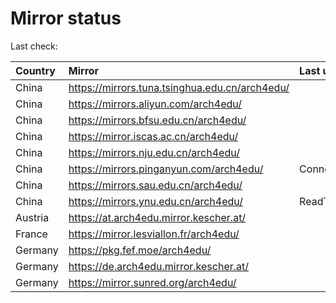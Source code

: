 <script src="./time.js"></script>
# Mirror status
Last check: <script type="text/javascript">localize(1678007913.939092);</script>

|Country|Mirror|Last update|
|:------|:-----|:----------|
|China|https://mirrors.tuna.tsinghua.edu.cn/arch4edu/|<script type="text/javascript">localize(1677997980);</script>|
|China|https://mirrors.aliyun.com/arch4edu/|<script type="text/javascript">localize(1677954672);</script>|
|China|https://mirrors.bfsu.edu.cn/arch4edu/|<script type="text/javascript">localize(1677954672);</script>|
|China|https://mirror.iscas.ac.cn/arch4edu/|<script type="text/javascript">localize(1677997980);</script>|
|China|https://mirrors.nju.edu.cn/arch4edu/|<script type="text/javascript">localize(1677911783);</script>|
|China|https://mirrors.pinganyun.com/arch4edu/|ConnectionError|
|China|https://mirrors.sau.edu.cn/arch4edu/|<script type="text/javascript">localize(1673850842);</script>|
|China|https://mirrors.ynu.edu.cn/arch4edu/|ReadTimeout|
|Austria|https://at.arch4edu.mirror.kescher.at/|<script type="text/javascript">localize(1677954672);</script>|
|France|https://mirror.lesviallon.fr/arch4edu/|<script type="text/javascript">localize(1677954672);</script>|
|Germany|https://pkg.fef.moe/arch4edu/|<script type="text/javascript">localize(1677954672);</script>|
|Germany|https://de.arch4edu.mirror.kescher.at/|<script type="text/javascript">localize(1677954672);</script>|
|Germany|https://mirror.sunred.org/arch4edu/|<script type="text/javascript">localize(1677954672);</script>|

<script src="./tablefilter/tablefilter.js"></script>
<script src="./table.js"></script>